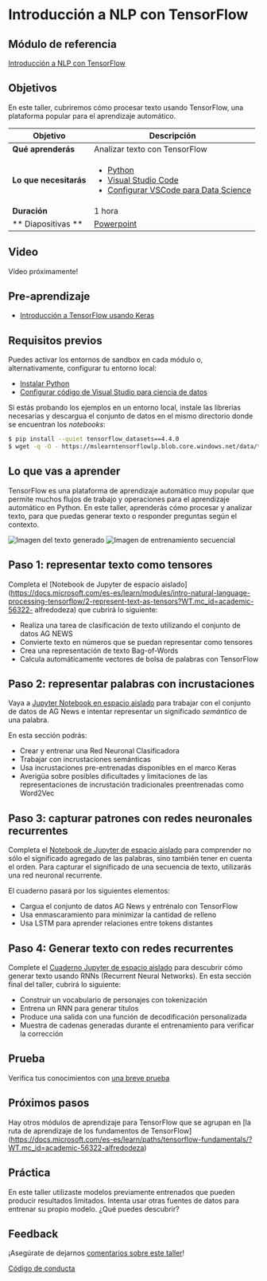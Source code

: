 # Introducción a NLP con TensorFlow

## Módulo de referencia

[Introducción a NLP con TensorFlow](https://docs.microsoft.com/es-es/learn/modules/intro-natural-language-processing-tensorflow/?WT.mc_id=academic-56322-alfredodeza)

## Objetivos

En este taller, cubriremos cómo procesar texto usando TensorFlow, una plataforma popular para el aprendizaje automático.

| **Objetivo** | Descripción |
| -------------------------------------------- | ---------------------------------------------------------------------- |
| **Qué aprenderás** | Analizar texto con TensorFlow |
| **Lo que necesitarás** | <ul><li>[Python](https://docs.microsoft.com/es-es/learn/modules/python-install-vscode/?WT.mc_id=academic-56322-alfredodeza)</li> <li>[Visual Studio Code](https://code.visualstudio.com?WT.mc_id=academic-56322-alfredodeza)</li><li>[Configurar VSCode para Data Science](https://youtu.be/yyQM70vi7V8)</li></ul> |
| **Duración** | 1 hora |
| ** Diapositivas ** | [Powerpoint](./diapositivas.pptx) |

## Video

Vídeo próximamente!

## Pre-aprendizaje

- [Introducción a TensorFlow usando Keras](https://docs.microsoft.com/es-es/learn/modules/intro-machine-learning-keras/?WT.mc_id=academic-56322-alfredodeza)

## Requisitos previos

Puedes activar los entornos de sandbox en cada módulo o, alternativamente, configurar tu entorno local:

- [Instalar Python](https://docs.microsoft.com/es-es/learn/modules/python-install-vscode/?WT.mc_id=academic-56322-alfredodeza)
- [Configurar código de Visual Studio para ciencia de datos](https://youtu.be/yyQM70vi7V8)

Si estás probando los ejemplos en un entorno local, instale las librerias necesarias y descargua el conjunto de datos en el mismo directorio donde se encuentran los _notebooks_:

```bash
$ pip install --quiet tensorflow_datasets==4.4.0
$ wget -q -O - https://mslearntensorflowlp.blob.core.windows.net/data/tfds-ag-news.tgz | alquitrán xz
```

## Lo que vas a aprender

TensorFlow es una plataforma de aprendizaje automático muy popular que permite muchos flujos de trabajo y operaciones para el aprendizaje automático en Python. En este taller, aprenderás cómo procesar y analizar texto, para que puedas generar texto o responder preguntas según el contexto.

![Imagen del texto generado](../../images/generate.png)
![Imagen de entrenamiento secuencial](../../images/secuencial.png)

## Paso 1: representar texto como tensores

Completa el [Notebook de Jupyter de espacio aislado](https://docs.microsoft.com/es-es/learn/modules/intro-natural-language-processing-tensorflow/2-represent-text-as-tensors?WT.mc_id=academic-56322- alfredodeza) que cubrirá lo siguiente:

- Realiza una tarea de clasificación de texto utilizando el conjunto de datos AG NEWS
- Convierte texto en números que se puedan representar como tensores
- Crea una representación de texto Bag-of-Words
- Calcula automáticamente vectores de bolsa de palabras con TensorFlow


## Paso 2: representar palabras con incrustaciones

Vaya a [Jupyter Notebook en espacio aislado](https://docs.microsoft.com/learn/modules/intro-natural-language-processing-tensorflow/3-embeddings?WT.mc_id=academic-56322-alfredodeza) para trabajar con el conjunto de datos de AG News e intentar representar un significado _semántico_ de una palabra.

En esta sección podrás:

- Crear y entrenar una Red Neuronal Clasificadora
- Trabajar con incrustaciones semánticas
- Usa incrustaciones pre-entrenadas disponibles en el marco Keras
- Averigüa sobre posibles dificultades y limitaciones de las representaciones de incrustación tradicionales preentrenadas como Word2Vec

## Paso 3: capturar patrones con redes neuronales recurrentes

Completa el [Notebook de Jupyter de espacio aislado](https://docs.microsoft.com/es-es/learn/modules/intro-natural-language-processing-tensorflow/4-recurrent-networks?WT.mc_id=academic-56322-alfredodeza) para comprender no sólo el significado agregado de las palabras, sino también tener en cuenta el orden. Para capturar el significado de una secuencia de texto, utilizarás una red neuronal recurrente.

El cuaderno pasará por los siguientes elementos:

- Cargua el conjunto de datos AG News y entrénalo con TensorFlow
- Usa enmascaramiento para minimizar la cantidad de relleno
- Usa LSTM para aprender relaciones entre tokens distantes


## Paso 4: Generar texto con redes recurrentes

Complete el [Cuaderno Jupyter de espacio aislado](https://docs.microsoft.com/es-es/learn/modules/intro-natural-language-processing-tensorflow/5-generative-networks?WT.mc_id=academic-56322-alfredodeza) para descubrir cómo generar texto usando RNNs (Recurrent Neural Networks). En esta sección final del taller, cubrirá lo siguiente:

- Construir un vocabulario de personajes con tokenización
- Entrena un RNN para generar títulos
- Produce una salida con una función de decodificación personalizada
- Muestra de cadenas generadas durante el entrenamiento para verificar la corrección


## Prueba

Verifica tus conocimientos con [una breve prueba](https://docs.microsoft.com/es-es/learn/modules/intro-natural-language-processing-tensorflow/6-knowledge-check?WT.mc_id=academic-56322-alfredodeza)

## Próximos pasos

Hay otros módulos de aprendizaje para TensorFlow que se agrupan en [la ruta de aprendizaje de los fundamentos de TensorFlow] (https://docs.microsoft.com/es-es/learn/paths/tensorflow-fundamentals/?WT.mc_id=academic-56322-alfredodeza)

## Práctica

En este taller utilizaste modelos previamente entrenados que pueden producir resultados limitados. Intenta usar otras fuentes de datos para entrenar su propio modelo. ¿Qué puedes descubrir?

## Feedback

¡Asegúrate de dejarnos [comentarios sobre este taller](https://forms.office.com/r/MdhJWMZthR)!

[Código de conducta](../../../../CODE_OF_CONDUCT.md)
